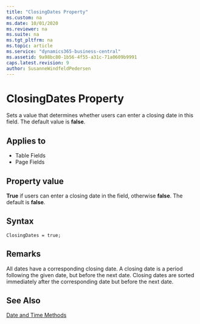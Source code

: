 ```yaml
---
title: "ClosingDates Property"
ms.custom: na
ms.date: 10/01/2020
ms.reviewer: na
ms.suite: na
ms.tgt_pltfrm: na
ms.topic: article
ms.service: "dynamics365-business-central"
ms.assetid: 9a98bc80-1b56-4f55-a31c-71a0609b9991
caps.latest.revision: 9
author: SusanneWindfeldPedersen
---
```


# ClosingDates Property

Sets a value that determines whether users can enter a closing date in this field. The default value is **false**.  
  
## Applies to  
  
- Table Fields  
- Page Fields  

## Property value

**True** if users can enter a closing date in the field, otherwise **false**. The default is **false**.

## Syntax

```AL
ClosingDates = true;
```

## Remarks  

All dates have a corresponding closing date. A closing date is a period following the given date, but before the next date. Closing dates are sorted immediately after the corresponding date but before the next date.  
  
 <!-- For fields, this property only applies to [Date and Time Methods](date-and-time-methods.md).  -->
  
## See Also  

[Date and Time Methods](../methods/devenv-date-and-time-methods.md)
